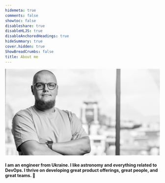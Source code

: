 ```yaml
---
hidemeta: true
comments: false
showtoc: false
disableshare: true
disableHLJS: true
disableAnchoredHeadings: true
hideSummary: true
cover.hidden: true
ShowBreadCrumbs: false
title: About me
---
```

![](about-me.jpg)

#### I am an engineer from Ukraine. I like astronomy and everything related to DevOps. I thrive on developing great product offerings, great people, and great teams. 🖖


